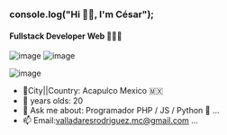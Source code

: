 ### console.log("Hi 👋🏾, I'm César");
#### Fullstack Developer Web 👨🏾‍💻
     
![image](https://user-images.githubusercontent.com/68834511/141605107-47752d7b-d484-4a6c-a0fb-63fb02762209.png)
![image](https://user-images.githubusercontent.com/68834511/141605150-8bd5d79e-5bae-4e78-baef-75e4b78d77bb.png)

![image](https://user-images.githubusercontent.com/68834511/141605111-89116ea9-8209-4885-878b-5a46e2b33e13.png)

<!-- 
**Cesar-jo/Cesar-jo** is a ✨ _special_ ✨ repository because its `README.md` (this file) appears on your GitHub profile.

Here are some ideas to get you started:
-->
- 📍City||Country: Acapulco Mexico 🇲🇽 
- 🎉 years olds: 20
- 💬 Ask me about: Programador PHP / JS / Python 🐍 ...
- 📫 Email:valladaresrodriguez.mc@gmail.com ...


